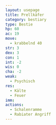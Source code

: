 ```yaml
---
layout: usepage
title: Prellkäfer
category: bestiary
type: Bestie
hp: 60
ac: 19
move:
  - krabbelnd 40
str: 3
dex: 3
con: 1
int: -2
wis: 0
cha: -2
weak:
  - Psychisch
res:
  - Kälte
  - Feuer
imm:
actions:
  - Schalenramme
  - Rabiater Angriff
---
```

